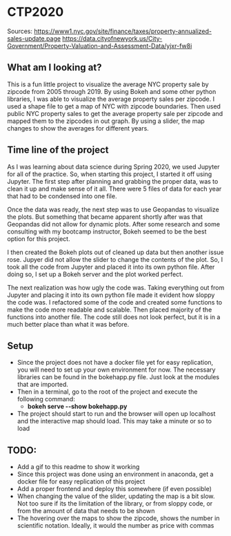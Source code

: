 # CTP2020
Sources:
https://www1.nyc.gov/site/finance/taxes/property-annualized-sales-update.page
https://data.cityofnewyork.us/City-Government/Property-Valuation-and-Assessment-Data/yjxr-fw8i


## What am I looking at?
This is a fun little project to visualize the average NYC property sale by zipcode from 2005 through 2019. By using Bokeh and some other python libraries, I was able to visualize the average property sales per zipcode. I used a shape file to get a map of NYC with zipcode boundaries. Then used public NYC property sales to get the average property sale per zipcode and mapped them to the zipcodes in out graph. By using a slider, the map changes to show the averages for different years.    

## Time line of the project
As I was learning about data science during Spring 2020, we used Jupyter for all of the practice. So, when starting this project, I started it off using Jupyter. The first step after planning and grabbing the proper data, was to clean it up and make sense of it all. There were 5 files of data for each year that had to be condensed into one file. 

Once the data was ready, the next step was to use Geopandas to visualize the plots. But something that became apparent shortly after was that Geopandas did not allow for dynamic plots. After some research and some consulting with my bootcamp instructor, Bokeh seemed to be the best option for this project. 

I then created the Bokeh plots out of cleaned up data but then another issue rose. Jupyer did not allow the slider to change the contents of the plot. So, I took all the code from Jupyter and placed it into its own python file. After doing so, I set up a Bokeh server and the plot worked perfect.

The next realization was how ugly the code was. Taking everything out from Jupyter and placing it into its own python file made it evident how sloppy the code was. I refactored some of the code and created some functions to make the code more readable and scalable. Then placed majority of the functions into another file. The code still does not look perfect, but it is in a much better place than what it was before.  

## Setup
- Since the project does not have a docker file yet for easy replication, you will need to set up your own environment for now. The necessary libraries can be found in the bokehapp.py file. Just look at the modules that are imported.
- Then in a terminal, go to the root of the project and execute the following command:
    - **bokeh serve --show bokehapp.py**
- The project should start to run and the browser will open up localhost and the interactive map should load. This may take a minute or so to load

## TODO: 
- Add a gif to this readme to show it working
- Since this project was done using an environment in anaconda, get a docker file for easy replication of this project
- Add a proper frontend and deploy this somewhere (if even possible)
- When changing the value of the slider, updating the map is a bit slow. Not too sure if its the limitation of the library, or from sloppy code, or from the amount of data that needs to be shown
- The hovering over the maps to show the zipcode, shows the number in scientific notation. Ideally, it would the number as price with commas  
